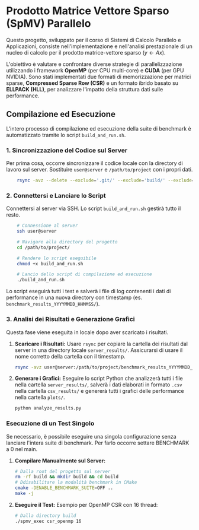 # Prodotto Matrice Vettore Sparso (SpMV) Parallelo

Questo progetto, sviluppato per il corso di Sistemi di Calcolo Parallelo e Applicazioni, consiste nell'implementazione e nell'analisi prestazionale di un nucleo di calcolo per il prodotto matrice-vettore sparso ($y \leftarrow Ax$).

L'obiettivo è valutare e confrontare diverse strategie di parallelizzazione utilizzando i framework **OpenMP** (per CPU multi-core) e **CUDA** (per GPU NVIDIA). Sono stati implementati due formati di memorizzazione per matrici sparse, **Compressed Sparse Row (CSR)** e un formato ibrido basato su **ELLPACK (HLL)**, per analizzare l'impatto della struttura dati sulle performance.

## Compilazione ed Esecuzione

L'intero processo di compilazione ed esecuzione della suite di benchmark è automatizzato tramite lo script `build_and_run.sh`.

### 1. Sincronizzazione del Codice sul Server

Per prima cosa, occorre sincronizzare il codice locale con la directory di lavoro sul server. Sostituire `user@server` e `/path/to/project` con i propri dati.

```bash
    rsync -avz --delete --exclude='.git/' --exclude='build/' --exclude='*results*/' --exclude='plots/' --exclude='data/' ./ user@server:/path/to/project/
  ```
    
### 2. Connettersi e Lanciare lo Script

Connettersi al server via SSH. Lo script `build_and_run.sh` gestirà tutto il resto.

```bash
    # Connessione al server
    ssh user@server

    # Navigare alla directory del progetto
    cd /path/to/project/

    # Rendere lo script eseguibile 
    chmod +x build_and_run.sh

    # Lancio dello script di compilazione ed esecuzione
    ./build_and_run.sh
   ```

Lo script eseguirà tutti i test e salverà i file di log contenenti i dati di performance in una nuova directory con timestamp (es. `benchmark_results_YYYYMMDD_HHMMSS/`).

### 3. Analisi dei Risultati e Generazione Grafici

Questa fase viene eseguita in locale dopo aver scaricato i risultati.

1.  **Scaricare i Risultati:**
    Usare `rsync` per copiare la cartella dei risultati dal server in una directory locale `server_results/`. Assicurarsi di usare il nome corretto della cartella con il timestamp.

    ```bash
    rsync -avz user@server:/path/to/project/benchmark_results_YYYYMMDD_HHMMSS/ ./server_results/
    ```

2.  **Generare i Grafici:**
    Eseguire lo script Python che analizzerà tutti i file nella cartella `server_results/`, salverà i dati elaborati in formato `.csv` nella cartella `csv_results/` e genererà tutti i grafici delle performance nella cartella `plots/`.

    ```bash
    python analyze_results.py
    ```
    
### Esecuzione di un Test Singolo

Se necessario, è possibile eseguire una singola configurazione senza lanciare l'intera suite di benchmark. Per farlo occorre settare BENCHMARK a 0 nel main.

1.  **Compilare Manualmente sul Server:**
    ```bash
    # Dalla root del progetto sul server
    rm -rf build && mkdir build && cd build
    # Ddisabilitare la modalità benchmark in CMake
    cmake -DENABLE_BENCHMARK_SUITE=OFF ..
    make -j
    ```
    
2.  **Eseguire il Test:**
    Esempio per OpenMP CSR con 16 thread:
    ```bash
    # Dalla directory build
    ./spmv_exec csr_openmp 16
    ```